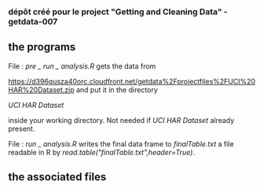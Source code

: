 ### dépôt créé pour le project "Getting and Cleaning Data" - getdata-007

## the programs

File : _pre _ run _ analysis.R_ gets the data from 

https://d396qusza40orc.cloudfront.net/getdata%2Fprojectfiles%2FUCI%20HAR%20Dataset.zip
and put it in the directory

_UCI HAR Dataset_

inside your working directory.
Not needed if _UCI HAR Dataset_ already present.

File : _run _ analysis.R_ writes the final data frame to _finalTable.txt_
a file readable in R by _read.table("finalTable.txt",header=True)_.

## the associated files

